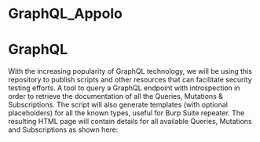 # GraphQL_Appolo

# GraphQL

With the increasing popularity of GraphQL technology, we will be using this repository to publish scripts and other resources that can facilitate security testing efforts.
A tool to query a GraphQL endpoint with introspection in order to retrieve the documentation of all the Queries, Mutations & Subscriptions. The script will also generate templates (with optional placeholders) for all the known types, useful for Burp Suite repeater.
The resulting HTML page will contain details for all available Queries, Mutations and Subscriptions as shown here:
